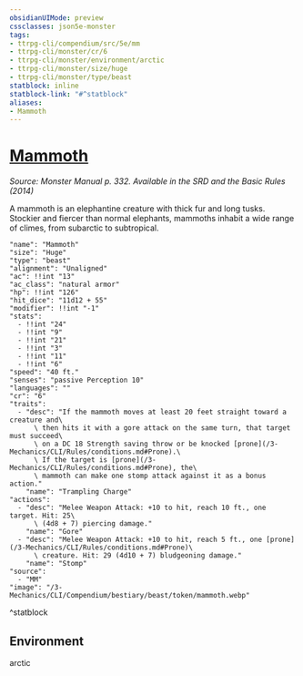 ```yaml
---
obsidianUIMode: preview
cssclasses: json5e-monster
tags:
- ttrpg-cli/compendium/src/5e/mm
- ttrpg-cli/monster/cr/6
- ttrpg-cli/monster/environment/arctic
- ttrpg-cli/monster/size/huge
- ttrpg-cli/monster/type/beast
statblock: inline
statblock-link: "#^statblock"
aliases:
- Mammoth
---
```

# [Mammoth](3-Mechanics\CLI\Compendium\bestiary\beast/mammoth.md)
*Source: Monster Manual p. 332. Available in the <span title='Systems Reference Document (5.1)'>SRD</span> and the Basic Rules (2014)*  

A mammoth is an elephantine creature with thick fur and long tusks. Stockier and fiercer than normal elephants, mammoths inhabit a wide range of climes, from subarctic to subtropical.

```statblock
"name": "Mammoth"
"size": "Huge"
"type": "beast"
"alignment": "Unaligned"
"ac": !!int "13"
"ac_class": "natural armor"
"hp": !!int "126"
"hit_dice": "11d12 + 55"
"modifier": !!int "-1"
"stats":
  - !!int "24"
  - !!int "9"
  - !!int "21"
  - !!int "3"
  - !!int "11"
  - !!int "6"
"speed": "40 ft."
"senses": "passive Perception 10"
"languages": ""
"cr": "6"
"traits":
  - "desc": "If the mammoth moves at least 20 feet straight toward a creature and\
      \ then hits it with a gore attack on the same turn, that target must succeed\
      \ on a DC 18 Strength saving throw or be knocked [prone](/3-Mechanics/CLI/Rules/conditions.md#Prone).\
      \ If the target is [prone](/3-Mechanics/CLI/Rules/conditions.md#Prone), the\
      \ mammoth can make one stomp attack against it as a bonus action."
    "name": "Trampling Charge"
"actions":
  - "desc": "Melee Weapon Attack: +10 to hit, reach 10 ft., one target. Hit: 25\
      \ (4d8 + 7) piercing damage."
    "name": "Gore"
  - "desc": "Melee Weapon Attack: +10 to hit, reach 5 ft., one [prone](/3-Mechanics/CLI/Rules/conditions.md#Prone)\
      \ creature. Hit: 29 (4d10 + 7) bludgeoning damage."
    "name": "Stomp"
"source":
  - "MM"
"image": "/3-Mechanics/CLI/Compendium/bestiary/beast/token/mammoth.webp"
```
^statblock

## Environment

arctic
